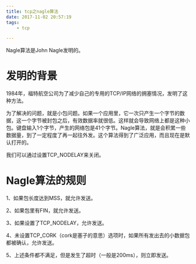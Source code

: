 ```yaml
---
title: tcp之nagle算法
date: 2017-11-02 20:57:19
tags:
	- tcp

---
```




Nagle算法是John Nagle发明的。

# 发明的背景

1984年，福特航空公司为了减少自己的专用的TCP/IP网络的拥塞情况，发明了这种方法。

为了解决的问题，就是小包问题。如果一个应用里，它一次只产生一个字节的数据，这一个字节被封包之后，有效数据率就很低。这样就会导致网络上都是这种小包。键盘输入1个字节，产生的网络包是41个字节。Nagle算法，就是会积累一些数据量，到了一定程度了再一起往外发。这个算法得到了广泛应用，而且现在是默认打开的。

我们可以通过设置TCP_NODELAY来关闭。



# Nagle算法的规则

1、如果包长度达到MSS，就允许发送。

2、如果包里有FIN，就允许发送。

3、如果设置了TCP_NODELAY，允许发送。

4、未设置TCP_CORK（cork是塞子的意思）选项时，如果所有发出去的小数据包都被确认，允许发送。

5、上述条件都不满足，但是发生了超时（一般是200ms），则立即发送。




